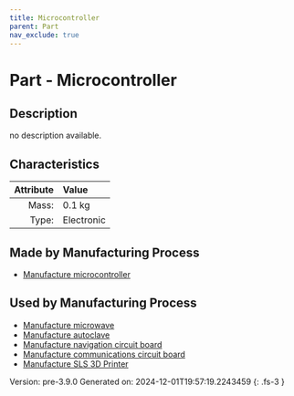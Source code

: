 ```yaml
---
title: Microcontroller
parent: Part
nav_exclude: true
---
```

# Part - Microcontroller

## Description
no description available.

## Characteristics

| Attribute      | Value |
|--------:|:------|
|Mass:|0.1 kg|
|Type:|Electronic|

## Made by Manufacturing Process

- [Manufacture microcontroller](../process/manufacture-microcontroller.html)

## Used by Manufacturing Process

- [Manufacture microwave](../process/manufacture-microwave.html)
- [Manufacture autoclave](../process/manufacture-autoclave.html)
- [Manufacture navigation circuit board](../process/manufacture-navigation-circuit-board.html)
- [Manufacture communications circuit board](../process/manufacture-communications-circuit-board.html)
- [Manufacture SLS 3D Printer](../process/manufacture-sls-3d-printer.html)


Version: pre-3.9.0 Generated on: 2024-12-01T19:57:19.2243459
{: .fs-3 }

